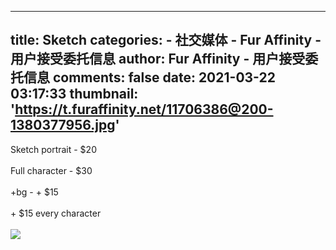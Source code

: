 
---
title: Sketch
categories: 
    - 社交媒体
    - Fur Affinity - 用户接受委托信息
author: Fur Affinity - 用户接受委托信息
comments: false
date: 2021-03-22 03:17:33
thumbnail: 'https://t.furaffinity.net/11706386@200-1380377956.jpg'
---

<div>   
Sketch portrait - $20<br>
<br>
Full character - $30<br>
<br>
+bg - + $15<br>
<br>
+ $15 every character<br> <br> <img src="https://t.furaffinity.net/11706386@200-1380377956.jpg" referrerpolicy="no-referrer">   
</div>
            